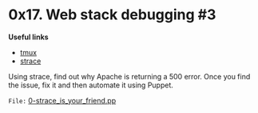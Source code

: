 # 0x17. Web stack debugging #3

**Useful links**
- [tmux](https://www.hamvocke.com/blog/a-quick-and-easy-guide-to-tmux/)
- [strace](https://strace.io/)

Using strace, find out why Apache is returning a 500 error. Once you find the issue, fix it and then automate it using Puppet.

`File:` [0-strace_is_your_friend.pp](0-strace_is_your_friend.pp)
